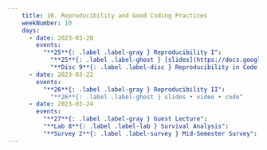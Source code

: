 ```yaml
---
    title: 10. Reproducibility and Good Coding Practices
    weekNumber: 10
    days:
      - date: 2023-03-20
        events:
          "**25**{: .label .label-gray } Reproducibility I":
            "**25**{: .label .label-ghost } [slides](https://docs.google.com/presentation/d/1BNTbQfhQDj8NiSDePutvZmIaR-vmLoXKOhbx0Ev7qMw/edit?usp=sharing) • video":
            "**Disc 9**{: .label .label-disc } Reproducibility in Code ([slides](https://docs.google.com/presentation/d/12eIuPKYZ8PMysm0pSxoClnh4YOQFRqHO6qVv2SN23Xc/edit?usp=sharing)) (video)":
      - date: 2023-03-22
        events:
          "**26**{: .label .label-gray } Reproducibility II":
            "**26**{: .label .label-ghost } slides • video • code"
      - date: 2023-03-24
        events:
          "**27**{: .label .label-gray } Guest Lecture":
          "**Lab 8**{: .label .label-lab } Survival Analysis":
          "**Survey 2**{: .label .label-survey } Mid-Semester Survey":         
---
```


